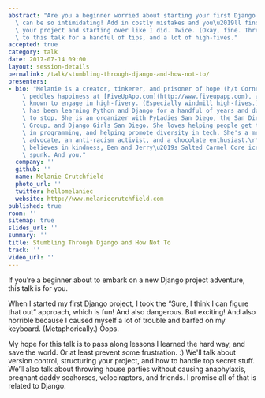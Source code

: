 ```yaml
---
abstract: "Are you a beginner worried about starting your first Django project? It\
  \ can be so intimidating! Add in costly mistakes and you\u2019ll find yourself scrapping\
  \ your project and starting over like I did. Twice. (Okay, fine. Three times.) Come\
  \ to this talk for a handful of tips, and a lot of high-fives."
accepted: true
category: talk
date: 2017-07-14 09:00
layout: session-details
permalink: /talk/stumbling-through-django-and-how-not-to/
presenters:
- bio: "Melanie is a creator, tinkerer, and prisoner of hope (h/t Cornel West). She\
    \ peddles happiness at [FiveUpApp.com](http://www.fiveupapp.com), and has been\
    \ known to engage in high-fivery. (Especially windmill high-fives.)\r\n\r\nMelanie\
    \ has been learning Python and Django for a handful of years and doesn't plan\
    \ to stop. She is an organizer with PyLadies San Diego, the San Diego Python User\
    \ Group, and Django Girls San Diego. She loves helping people get their feet wet\
    \ in programming, and helping promote diversity in tech. She's a mental health\
    \ advocate, an anti-racism activist, and a chocolate enthusiast.\r\n\r\nMelanie\
    \ believes in kindness, Ben and Jerry\u2019s Salted Carmel Core ice cream, and\
    \ spunk. And you."
  company: ''
  github: ''
  name: Melanie Crutchfield
  photo_url: ''
  twitter: hellomelaniec
  website: http://www.melaniecrutchfield.com
published: true
room: ''
sitemap: true
slides_url: ''
summary: ''
title: Stumbling Through Django and How Not To
track: ''
video_url: ''
---
```


If you’re a beginner about to embark on a new Django project adventure, this talk is for you.

When I started my first Django project, I took the “Sure, I think I can figure that out” approach, which is fun! And also dangerous. But exciting! And also horrible because I caused myself a lot of trouble and barfed on my keyboard. (Metaphorically.) Oops.

My hope for this talk is to pass along lessons I learned the hard way, and save the world. Or at least prevent some frustration. :) We'll talk about version control, structuring your project, and how to handle top secret stuff. We’ll also talk about throwing house parties without causing anaphylaxis, pregnant daddy seahorses, velociraptors, and friends. I promise all of that is related to Django.
